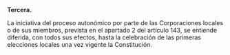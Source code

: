**Tercera.**

La iniciativa del proceso autonómico por parte de las Corporaciones locales o de sus miembros, prevista en el apartado 2 del artículo 143, se entiende diferida, con todos sus efectos, hasta la celebración de las primeras elecciones locales una vez vigente la Constitución.